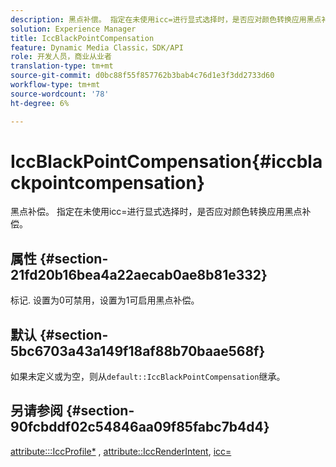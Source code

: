 ```yaml
---
description: 黑点补偿。 指定在未使用icc=进行显式选择时，是否应对颜色转换应用黑点补偿。
solution: Experience Manager
title: IccBlackPointCompensation
feature: Dynamic Media Classic，SDK/API
role: 开发人员，商业从业者
translation-type: tm+mt
source-git-commit: d0bc88f55f857762b3bab4c76d1e3f3dd2733d60
workflow-type: tm+mt
source-wordcount: '78'
ht-degree: 6%

---
```



# IccBlackPointCompensation{#iccblackpointcompensation}

黑点补偿。 指定在未使用icc=进行显式选择时，是否应对颜色转换应用黑点补偿。

## 属性 {#section-21fd20b16bea4a22aecab0ae8b81e332}

标记. 设置为0可禁用，设置为1可启用黑点补偿。

## 默认 {#section-5bc6703a43a149f18af88b70baae568f}

如果未定义或为空，则从`default::IccBlackPointCompensation`继承。

## 另请参阅 {#section-90fcbddf02c54846aa09f85fabc7b4d4}

[attribute:::IccProfile*](../../../../../ir-api/material-cat/image-rendering-api-ref/c-ir-material-catalog/c-ir-attributes-reference/r-ir-iccprofilergb.md#reference-cdaad25b155646ffa382d722fd324b30) , [attribute::IccRenderIntent](../../../../../ir-api/material-cat/image-rendering-api-ref/c-ir-material-catalog/c-ir-attributes-reference/r-ir-iccrenderintent.md#reference-3b80b7a4c25545a593c5076f318b5c40),  [icc=](../../../../../ir-api/http-protocol/image-rendering-api-ref/c-ir-http-protocol-ref/c-ir-http-protocol-command-reference/r-ir-icc.md#reference-86a2fff3cef24982ad2063d977a16e06)
